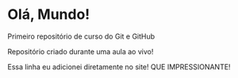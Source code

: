 # Olá, Mundo!
 Primeiro repositório de curso do Git e GitHub

 Repositório criado durante uma aula ao vivo!

 Essa linha eu adicionei diretamente no site! QUE IMPRESSIONANTE!
